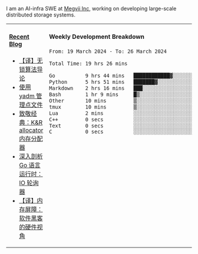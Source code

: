 I am an AI-infra SWE at [Megvii Inc](https://en.megvii.com/), working on developing large-scale distributed storage systems.

<table width="960px">
<tr>
<td valign="top" width="50%">

#### <a href="https://www.kongjun18.me" target="_blank">Recent Blog</a>

<!-- BLOG-POST-LIST:START -->
- [【译】无锁算法导论](https://kongjun18.github.io/posts/2023/07/14/)
- [使用 yadm 管理点文件](https://kongjun18.github.io/posts/2023/04/07/)
- [致敬经典：K&amp;R allocator 内存分配器](https://kongjun18.github.io/posts/2022/12/12/)
- [深入剖析 Go 语言运行时：IO 轮询器](https://kongjun18.github.io/posts/2022/11/21/)
- [【译】内存屏障：软件黑客的硬件视角](https://kongjun18.github.io/posts/2022/11/03/)
<!-- BLOG-POST-LIST:END -->

</td>
<td valign="top" width="50%">

#### Weekly Development Breakdown

<!--START_SECTION:waka-->

```txt
From: 19 March 2024 - To: 26 March 2024

Total Time: 19 hrs 26 mins

Go          9 hrs 44 mins   ████████████▓░░░░░░░░░░░░   50.12 %
Python      5 hrs 51 mins   ███████▓░░░░░░░░░░░░░░░░░   30.12 %
Markdown    2 hrs 16 mins   ███░░░░░░░░░░░░░░░░░░░░░░   11.70 %
Bash        1 hr 9 mins     █▒░░░░░░░░░░░░░░░░░░░░░░░   05.93 %
Other       10 mins         ▒░░░░░░░░░░░░░░░░░░░░░░░░   00.93 %
tmux        10 mins         ▒░░░░░░░░░░░░░░░░░░░░░░░░   00.88 %
Lua         2 mins          ░░░░░░░░░░░░░░░░░░░░░░░░░   00.24 %
C++         0 secs          ░░░░░░░░░░░░░░░░░░░░░░░░░   00.02 %
Text        0 secs          ░░░░░░░░░░░░░░░░░░░░░░░░░   00.02 %
C           0 secs          ░░░░░░░░░░░░░░░░░░░░░░░░░   00.02 %
```

<!--END_SECTION:waka-->
</td>
</tr>

</table>
